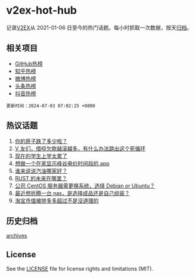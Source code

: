 # v2ex-hot-hub

 记录[V2EX](https://www.v2ex.com/)从 2021-01-06 日至今的热门话题。每小时抓取一次数据，按天[归档](archives)。
 
 ## 相关项目

- [GitHub热榜](https://github.com/it985/github-hot-hub)
- [知乎热榜](https://github.com/it985/zhihu-hot-hub)
- [微博热榜](https://github.com/it985/weibo-hot-hub)
- [头条热榜](https://github.com/it985/toutiao-hot-hub)
- [抖音热榜](https://github.com/it985/douyin-hot-hub)


 `更新时间：2024-07-03 07:02:25 +0800`

## 热议话题

1. [你的房子跌了多少啦？](https://www.v2ex.com/t/1054110)
1. [V 友们，借呗欠款越滚越多，有什么办法跳出这个死循环](https://www.v2ex.com/t/1054134)
1. [现在的学生上学太累了](https://www.v2ex.com/t/1054191)
1. [想做一个在家显示峰谷电价时间段的 app](https://www.v2ex.com/t/1054219)
1. [谁来说说汽油哪家好？](https://www.v2ex.com/t/1054108)
1. [RUST 的未来在哪里？](https://www.v2ex.com/t/1054155)
1. [公司 CentOS 服务器需更换系统，选择 Debian or Ubuntu？](https://www.v2ex.com/t/1054147)
1. [最近想折腾一台 nas，是选择成品还是自己组装？](https://www.v2ex.com/t/1054140)
1. [淘宝市值被拼多多超过不是没道理的](https://www.v2ex.com/t/1054218)

## 历史归档

[archives](archives)

## License

See the [LICENSE](LICENSE) file for license rights and limitations (MIT).
